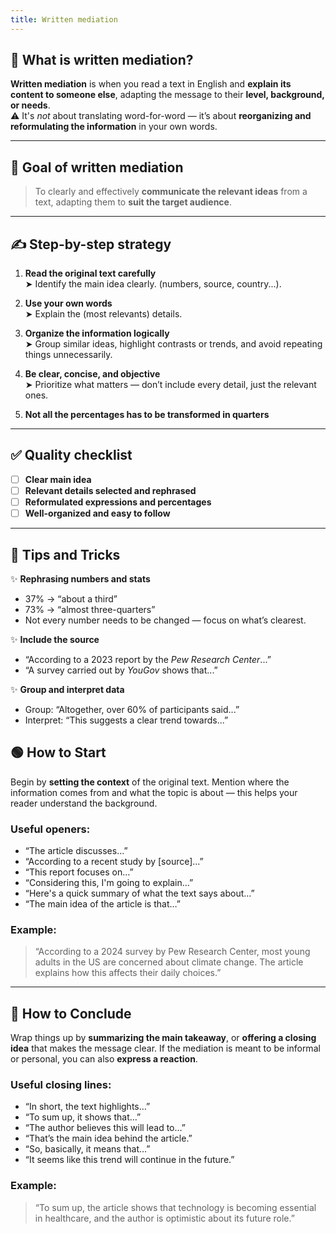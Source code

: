 ```yaml
---
title: Written mediation
---
```


## 🧠 What is written mediation?

**Written mediation** is when you read a text in English and **explain its content to someone else**, adapting the message to their **level, background, or needs**.  
⚠️ It's _not_ about translating word-for-word — it’s about **reorganizing and reformulating the information** in your own words.

---

## 🎯 Goal of written mediation

> To clearly and effectively **communicate the relevant ideas** from a text, adapting them to **suit the target audience**.

---

## ✍️ Step-by-step strategy

1. **Read the original text carefully**  
   ➤ Identify the main idea clearly. (numbers, source, country...).

2. **Use your own words**  
   ➤ Explain the (most relevants) details.

3. **Organize the information logically**  
   ➤ Group similar ideas, highlight contrasts or trends, and avoid repeating things unnecessarily.

4. **Be clear, concise, and objective**  
   ➤ Prioritize what matters — don’t include every detail, just the relevant ones.

5. **Not all the percentages has to be transformed in quarters**

---

## ✅ Quality checklist

-   [ ] **Clear main idea**
-   [ ] **Relevant details selected and rephrased**
-   [ ] **Reformulated expressions and percentages**
-   [ ] **Well-organized and easy to follow**

---

## 🎯 Tips and Tricks

✨ **Rephrasing numbers and stats**

-   37% → “about a third”
-   73% → “almost three-quarters”
-   Not every number needs to be changed — focus on what’s clearest.

✨ **Include the source**

-   “According to a 2023 report by the _Pew Research Center_...”
-   “A survey carried out by _YouGov_ shows that...”

✨ **Group and interpret data**

-   Group: “Altogether, over 60% of participants said...”
-   Interpret: “This suggests a clear trend towards...”

## 🟢 **How to Start**

Begin by **setting the context** of the original text. Mention where the information comes from and what the topic is about — this helps your reader understand the background.

### Useful openers:

-   “The article discusses…”
-   “According to a recent study by [source]...”
-   “This report focuses on…”
-   “Considering this, I'm going to explain…”
-   “Here's a quick summary of what the text says about…”
-   “The main idea of the article is that…”

### Example:

> “According to a 2024 survey by Pew Research Center, most young adults in the US are concerned about climate change. The article explains how this affects their daily choices.”

---

## 🔴 **How to Conclude**

Wrap things up by **summarizing the main takeaway**, or **offering a closing idea** that makes the message clear. If the mediation is meant to be informal or personal, you can also **express a reaction**.

### Useful closing lines:

-   “In short, the text highlights…”
-   “To sum up, it shows that…”
-   “The author believes this will lead to…”
-   “That’s the main idea behind the article.”
-   “So, basically, it means that…”
-   “It seems like this trend will continue in the future.”

### Example:

> “To sum up, the article shows that technology is becoming essential in healthcare, and the author is optimistic about its future role.”
